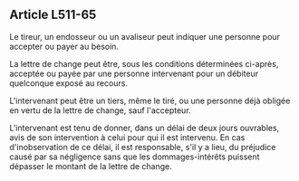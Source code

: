 Article L511-65
----
Le tireur, un endosseur ou un avaliseur peut indiquer une personne pour accepter
ou payer au besoin.

La lettre de change peut être, sous les conditions déterminées ci-après,
acceptée ou payée par une personne intervenant pour un débiteur quelconque
exposé au recours.

L'intervenant peut être un tiers, même le tiré, ou une personne déjà obligée en
vertu de la lettre de change, sauf l'accepteur.

L'intervenant est tenu de donner, dans un délai de deux jours ouvrables, avis de
son intervention à celui pour qui il est intervenu. En cas d'inobservation de ce
délai, il est responsable, s'il y a lieu, du préjudice causé par sa négligence
sans que les dommages-intérêts puissent dépasser le montant de la lettre de
change.
